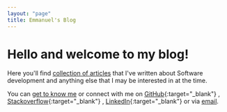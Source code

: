 ```yaml
---
layout: "page"
title: Emmanuel's Blog
---
```


# Hello and welcome to my blog!

Here you'll find [collection of articles](_pages/articles.html) that I've written about Software development and
anything else that I may be interested in at the time.

You can [get to know me](_pages/about.markdown) or connect with me
on [GitHub](https://github.com/osimosu){:target="_blank"}
, [Stackoverflow](https://stackoverflow.com/users/4069782/emmanuel-osimosu){:target="_blank"}
, [LinkedIn](https://www.linkedin.com/in/simpledeveloper){:target="_blank"} or
via [email](mailto:emmanuel.osimosu@gmail.com).
